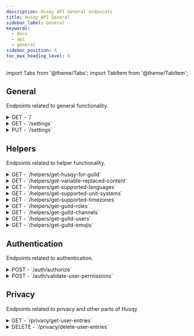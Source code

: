```yaml
---
description: Husqy API General endpoints
title: Husqy API General
sidebar_label: General
keywords:
  - docs
  - api
  - general
sidebar_position: 4
toc_max_heading_level: 6
---
```


import Tabs from '@theme/Tabs';
import TabItem from '@theme/TabItem';

## General

Endpoints related to general functionality.

<details>
  <summary>GET - `/`</summary>

Home endpoint for the General Husqy API.

<Tabs>
  <TabItem value="parameters" label="Paramters" default>
This endpoint does not have any parameters.
  </TabItem>
  <TabItem value="success-response" label="Success response">
```
{
  "data": {
    "message": "string"
  }
}
```
  </TabItem>
  <TabItem value="examples" label="Examples">
    - Get the home message: `https://api.husqy.xyz/v1/`
  </TabItem>
</Tabs>

</details>

<details>
  <summary>GET - `/settings`</summary>

This endpoints returns the settings of a guild.

<Tabs>
  <TabItem value="parameters" label="Paramters" default>
| field | required | type | description |
| ----- | -------- | ---- | ----------- |
| guild_id | yes | `integer` | The ID of the guild to fetch information for |
  </TabItem>
  <TabItem value="success-response" label="Success response">
```
{
  "data": {
    "metadata": {
      "name": "string",
      "id": "string",
      "icon": "string",
      "active": true
    },
    "settings": {
      "id": 0,
      "guild_id": "string",
      "language": "string",
      "gmt": "string",
      "unit_system": "string",
      "auto_delete": "string",
      "max_warns": "string",
      "auto_kick_enabled": true,
      "auto_kick_role_id": "string",
      "module_logging": false,
      "module_tempchannel": false,
      "module_socials": false,
      "module_reactionroles": false,
      "module_autoresponder": false,
      "module_tickets": false,
      "module_serverstats": false,
      "module_tags": false,
      "module_welcoming": false,
      "module_verifier": false,
      "module_rules": false,
      "module_invite_tracker": false,
      "module_polls": false,
      "module_reminders": false
    },
    "entitlements": [
      {
        "id": 0,
        "guild_id": "string",
        "sku_id": "string",
        "entitlement_type": 0,
        "start_at": "1970-01-01T00:00:00.000Z",
        "ends_at": "1970-01-01T00:00:00.000Z",
        "deleted": false
      }
    ]
  }
}
```
  </TabItem>
  <TabItem value="examples" label="Examples">
    - Get the Husqy settings of a server: `https://api.husqy.xyz/v1/settings?guild_id={guild_id}`
  </TabItem>
</Tabs>

</details>

<details>
  <summary>PUT - `/settings`</summary>

This endpoints updates the settings of a guild and returns the new settings.

<Tabs>
  <TabItem value="parameters" label="Paramters" default>
| field | required | type | description |
| ----- | -------- | ---- | ----------- |
| guild_id | yes | `integer` | The ID of the guild to update information for |
| language | no | `string` | The new language for the guild |
| gmt | no | `string` | The new timezone for the guild |
| unit_system | no | `string` | The new unit system for the guild |
| auto_delete | no | `integer` | The new auto delete for the guild |
| max_warns | no | `integer` | The new max warns for the guild |
| auto_kick_enabled | no | `boolean` | The new auto kick enabled value for the guild |
| auto_kick_role_id | no | `integer` | (May be None) The new ID for the auto kick role for the guild |
  </TabItem>
  <TabItem value="success-response" label="Success response">
```
{
  "data": {
    "settings": {
      "id": 0,
      "guild_id": "string",
      "language": "string",
      "gmt": "string",
      "unit_system": "string",
      "auto_delete": "string",
      "max_warns": "string",
      "auto_kick_enabled": true,
      "auto_kick_role_id": "string",
      "module_logging": false,
      "module_tempchannel": false,
      "module_socials": false,
      "module_reactionroles": false,
      "module_autoresponder": false,
      "module_tickets": false,
      "module_serverstats": false,
      "module_tags": false,
      "module_welcoming": false,
      "module_verifier": false,
      "module_rules": false,
      "module_invite_tracker": false,
      "module_polls": false,
      "module_reminders": false
    }
  }
}
```
  </TabItem>
  <TabItem value="examples" label="Examples">
    - Change one Husqy setting for a guild: `https://api.husqy.xyz/v1/settings`. Request body:
    ```
    {
      "guild_id": {guild_id},
      "language": {new_language}
    }
    ```  
    - Change multiple Husqy setting for a guild: `https://api.husqy.xyz/v1/settings`. Request body:
    ```
    {
      "guild_id": {guild_id},
      "language": {new_language},
      "auto_delete": {new_auto_delete},
      "max_warns": {new_max_warns}
      "auto_kick_role_id": {new_auto_kick_role_id}
    }
    ```  
    - Remove auto kick role ID for a guild: `https://api.husqy.xyz/v1/settings`. Request body:
    ```
    {
      "guild_id": {guild_id},
      "auto_kick_role_id": null
    }
    ```  
  </TabItem>
</Tabs>

</details>

## Helpers

Endpoints related to helper functionality.

<details>
  <summary>GET - `/helpers/get-husqy-for-guild`</summary>

This endpoints returns a list of guilds for the authenticated user and with that if Husqy is in that guild by marking active as either true or false.

<Tabs>
  <TabItem value="parameters" label="Paramters" default>
This endpoint does not have any parameters.
  </TabItem>
  <TabItem value="success-response" label="Success response">
```
{
  "data": {
    "guilds": [
      {
        "name": "string",
        "id": "string",
        "icon": "string",
        "active": true
      }
    ]
  }
}
```
  </TabItem>
  <TabItem value="examples" label="Examples">
    - Get guilds of signed in user: `https://api.husqy.xyz/v1/helpers/get-husqy-for-guild`
  </TabItem>
</Tabs>

</details>

<details>
  <summary>GET - `/helpers/get-variable-replaced-content`</summary>

This endpoint returns a the text where the Husqy variables are replaced with the desired values.

<Tabs>
  <TabItem value="parameters" label="Paramters" default>
| field | required | type | description |
| ----- | -------- | ---- | ----------- |
| content | yes | `string` | The content to replace |
| language | yes | `string` | The language to use when replacing the Husqy variables, preferably the language set in the target guild |
| timezone | yes | `string` | The timezone to use when replacing the Husqy variables, preferably the timezone set in the target guild |
| guild_id | no | `integer` | The ID of the guild to use for Husqy variables related to guilds |
| user_id | no | `integer` | The ID of the user to use for Husqy variables related to users |
| channel_id | no | `integer` | The ID of the channel to use for Husqy variables related to channels |
  </TabItem>
  <TabItem value="success-response" label="Success response">
```
{
  "data": {
    "content": "string"
  }
}
```
  </TabItem>
  <TabItem value="examples" label="Examples">
    - Get basic variable replaced content: `https://api.husqy.xyz/v1/helpers/get-husqy-for-guild?content={content}&language={language}&timezone={timezone}`
    - Get replace server variables replaced content: `https://api.husqy.xyz/v1/helpers/get-husqy-for-guild?content={content}&language={language}&timezone={timezone}&guild_id={guild_id}`
    - Get replace user variables replaced content: `https://api.husqy.xyz/v1/helpers/get-husqy-for-guild?content={content}&language={language}&timezone={timezone}&user_id={user_id}`
    - Get replace channel variables replaced content: `https://api.husqy.xyz/v1/helpers/get-husqy-for-guild?content={content}&language={language}&timezone={timezone}&channel_id={channel_id}`
    - Get replace multiple variables replaced content: `https://api.husqy.xyz/v1/helpers/get-husqy-for-guild?content={content}&language={language}&timezone={timezone}&guild_id={guild_id}&user_id={user_id}&channel_id={channel_id}`
  </TabItem>
</Tabs>

</details>

<details>
  <summary>GET - `/helpers/get-supported-languages`</summary>

Endpoint to return the current supported languages by Husqy.

<Tabs>
  <TabItem value="parameters" label="Paramters" default>
This endpoint does not have any parameters.
  </TabItem>
  <TabItem value="success-response" label="Success response">
```
{
  "data": {
    "languages": [
      {
        "full_name": "string",
        "abbreviation": "string"
      }
    ]
  }
}
```
  </TabItem>
  <TabItem value="examples" label="Examples">
    - Get supported languages: `https://api.husqy.xyz/v1/helpers/get-supported-languages`
  </TabItem>
</Tabs>

</details>

<details>
  <summary>GET - `/helpers/get-supported-unit-systems`</summary>

Endpoint to return the current supported unit systems by Husqy.

<Tabs>
  <TabItem value="parameters" label="Paramters" default>
This endpoint does not have any parameters.
  </TabItem>
  <TabItem value="success-response" label="Success response">
```
{
  "data": {
    "unit_systems": [
      "string"
    ]
  }
}
```
  </TabItem>
  <TabItem value="examples" label="Examples">
    - Get supported unit systems: `https://api.husqy.xyz/v1/helpers/get-supported-unit-systems`
  </TabItem>
</Tabs>

</details>

<details>
  <summary>GET - `/helpers/get-supported-timezones`</summary>

Endpoint to return the current supported timezones by Husqy.

<Tabs>
  <TabItem value="parameters" label="Paramters" default>
This endpoint does not have any parameters.
  </TabItem>
  <TabItem value="success-response" label="Success response">
```
{
  "data": {
    "timezones": [
      "string"
    ]
  }
}
```
  </TabItem>
  <TabItem value="examples" label="Examples">
    - Get supported timezones: `https://api.husqy.xyz/v1/helpers/get-supported-timezones`
  </TabItem>
</Tabs>

</details>

<details>
  <summary>GET - `/helpers/get-guild-roles`</summary>

This endpoints returns the roles in a guild.

<Tabs>
  <TabItem value="parameters" label="Paramters" default>
| field | required | type | description |
| ----- | -------- | ---- | ----------- |
| guild_id | yes | `integer` | The ID of the guild to fetch the roles in |
  </TabItem>
  <TabItem value="success-response" label="Success response">
```
{
  "data": {
    "roles": [
      {
        "name": "string",
        "id": "string"
      }
    ]
  }
}
```
  </TabItem>
  <TabItem value="examples" label="Examples">
    - Get roles in a server: `https://api.husqy.xyz/v1/helpers/get-guild-roles?guild_id={guild_id}`
  </TabItem>
</Tabs>

</details>

<details>
  <summary>GET - `/helpers/get-guild-channels`</summary>

This endpoints returns the channels in a guild.

<Tabs>
  <TabItem value="parameters" label="Paramters" default>
| field | required | type | description |
| ----- | -------- | ---- | ----------- |
| guild_id | yes | `integer` | The ID of the guild to fetch the roles in |
| types | no | `list` | The channel types to filter for. Possible options are: text, voice, category, news, stage and forum. |
  </TabItem>
  <TabItem value="success-response" label="Success response">
```
{
  "data": {
    "roles": [
      {
        "name": "string",
        "id": "string"
      }
    ]
  }
}
```
  </TabItem>
  <TabItem value="examples" label="Examples">
    - Get channels in a server: `https://api.husqy.xyz/v1/helpers/get-guild-channels?guild_id={guild_id}`
    - Get a specific type of channel in a server: `https://api.husqy.xyz/v1/helpers/get-guild-channels?guild_id={guild_id}&types={type}`
    - Get a multiple type of channels in a server: `https://api.husqy.xyz/v1/helpers/get-guild-channels?guild_id={guild_id}&types={type}&types={type}&types={type}`
  </TabItem>
</Tabs>

</details>

<details>
  <summary>GET - `/helpers/get-guild-users`</summary>

This endpoints returns the users in a guild.

<Tabs>
  <TabItem value="parameters" label="Paramters" default>
| field | required | type | description |
| ----- | -------- | ---- | ----------- |
| guild_id | yes | `integer` | The ID of the guild to fetch the users in |
  </TabItem>
  <TabItem value="success-response" label="Success response">
```
{
  "data": {
    "users": [
      {
        "name": "string",
        "id": "string",
        "image": "string",
        "prevent_data_collection": true
      }
    ]
  }
}
```
  </TabItem>
  <TabItem value="examples" label="Examples">
    - Get users in a server: `https://api.husqy.xyz/v1/helpers/get-guild-users?guild_id={guild_id}`
  </TabItem>
</Tabs>

</details>

<details>
  <summary>GET - `/helpers/get-guild-emojis`</summary>

This endpoints returns the custom emojis in a guild.

<Tabs>
  <TabItem value="parameters" label="Paramters" default>
| field | required | type | description |
| ----- | -------- | ---- | ----------- |
| guild_id | yes | `integer` | The ID of the guild to fetch the custom emojis in |
  </TabItem>
  <TabItem value="success-response" label="Success response">
```
{
  "data": {
    "emojis": [
      {
        "id": "string",
        "name": "string",
        "animated": true,
        "colons_required": true,
        "managed": true,
        "url": "string"
      }
    ]
  }
}
```
  </TabItem>
  <TabItem value="examples" label="Examples">
    - Get custom emojis in a server: `https://api.husqy.xyz/v1/helpers/get-guild-emojis?guild_id={guild_id}`
  </TabItem>
</Tabs>

</details>

## Authentication

Endpoints related to authentication.

<details>
  <summary>POST - `/auth/authorize`</summary>

This endpoints validates an access token or API key and returns authentication information.

<Tabs>
  <TabItem value="parameters" label="Paramters" default>
| field | required | type | description |
| ----- | -------- | ---- | ----------- |
| access_token | yes | `string` | The access token to authorize |
  </TabItem>
  <TabItem value="success-response" label="Success response">
```
{
  "data": {
    "sub": "string",
    "access_token": "string",
    "target": "string"
  }
}
```
  </TabItem>
  <TabItem value="examples" label="Examples">
    - Authorize a user to an endpoint and get metadata: `https://api.husqy.xyz/v1/auth/authorize`. Request body:
    ```
    {
      "access_token": {access_token}
    }
    ```
  </TabItem>
</Tabs>

</details>

<details>
  <summary>POST - `/auth/validate-user-permissions`</summary>

Endpoint to validate if the user making a request to the Husqy API is authorized to do so.

<Tabs>
  <TabItem value="parameters" label="Paramters" default>
| field | required | type | description |
| ----- | -------- | ---- | ----------- |
| guild_id | yes | `integer` | The ID of the guild to check the user for |
| target | yes | `integer` | The ID of the user to check |
  </TabItem>
  <TabItem value="success-response" label="Success response">
```
{
  "data": {
    "has_access": true
  }
}
```
  </TabItem>
  <TabItem value="examples" label="Examples">
    - Validate if a user has permissions to a server: `https://api.husqy.xyz/v1/auth/validate-user-permissions`. Request body:
    ```
    {
      "guild_id": {guild_id},
      "target": {target}
    }
    ```
  </TabItem>
</Tabs>

</details>

## Privacy

Endpoints related to privacy and other parts of Husqy

<details>
  <summary>GET - `/privacy/get-user-entries`</summary>

:::danger

Do not use this endpoint yourself! This endpoint will be used by Husqy's Privacy configurator (`/privacy`) command.

:::

Endpoint to get the amount of references to your user in other parts of Husqy.

<Tabs>
  <TabItem value="parameters" label="Paramters" default>
| field | required | type | description |
| ----- | -------- | ---- | ----------- |
| guild_id | yes | `integer` | The ID of the guild to check the user for |
| privacy_member_id | yes | `integer` | The ID of the user to check |
  </TabItem>
  <TabItem value="success-response" label="Success response">
```
{
  "data": {
    "username": 0,
    "display_name": 0,
    "global_name": 0,
    "nickname": 0,
    "id": 0
  }
}
```
  </TabItem>
  <TabItem value="examples" label="Examples">
    - Get user entries: `https://api.husqy.xyz/v1/privacy/get-user-entries?guild_id={guild_id}&privacy_member_id={privacy_member_id}`
  </TabItem>
</Tabs>

</details>

<details>
  <summary>DELETE - `/privacy/delete-user-entries`</summary>

:::danger

Do not use this endpoint yourself! This endpoint will be used by Husqy's Privacy configurator (`/privacy`) command.

:::

Endpoint to delete the references to your user in other parts of Husqy.

<Tabs>
  <TabItem value="parameters" label="Paramters" default>
| field | required | type | description |
| ----- | -------- | ---- | ----------- |
| guild_id | yes | `integer` | The ID of the guild to check the user for |
| privacy_member_id | yes | `integer` | The ID of the user to check |
  </TabItem>
  <TabItem value="success-response" label="Success response">
```
{
  "data": {
    "message": "string"
  }
}
```
  </TabItem>
  <TabItem value="examples" label="Examples">
    - Delete user entries: `https://api.husqy.xyz/v1/privacy/get-user-entries`. Request body:
    ```
    {
      "guild_id": {guild_id},
      "privacy_member_id": {privacy_member_id}
    }
    ```
  </TabItem>
</Tabs>

</details>
